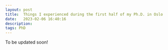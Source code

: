 ```yaml
---
layout: post
title:  Things I experienced during the first half of my Ph.D. in Oslo
date:   2023-02-06 16:40:16
description: 
tags: PhD
---
```

To be updated soon!
